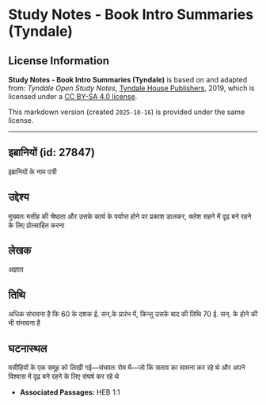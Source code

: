 # Study Notes - Book Intro Summaries (Tyndale)

## License Information

**Study Notes - Book Intro Summaries (Tyndale)** is based on and adapted from: _Tyndale Open Study Notes_, [Tyndale House Publishers](https://tyndaleopenresources.com/), 2019, which is licensed under a [CC BY-SA 4.0 license](https://creativecommons.org/licenses/by-sa/4.0/legalcode.en).

This markdown version (created `2025-10-16`) is provided under the same license.



--------------------------------

## इब्रानियों (id: 27847)

इब्रानियों के नाम पत्री

उद्देश्य
--------

मुख्यतः मसीह की श्रेष्ठता और उसके कार्य के पर्याप्त होने पर प्रकाश डालकर, क्लेश सहने में दृढ़ बने रहने के लिए प्रोत्साहित करना

लेखक
----

अज्ञात

तिथि
----

अधिक संभावना है कि 60 के दशक ई. सन्.के प्रारंभ में, किन्तु उसके बाद की तिथि 70 ई. सन्. के होने की भी संभावना है

घटनास्थल
--------

मसीहियों के एक समूह को लिखी गई—संभवतः रोम में—जो कि सताव का सामना कर रहे थे और अपने विश्वास में दृढ़ बने रहने के लिए संघर्ष कर रहे थे

* **Associated Passages:** HEB 1:1

